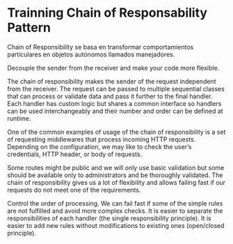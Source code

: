 # Trainning Chain of Responsability Pattern

Chain of Responsibility se basa en transformar comportamientos particulares en objetos autónomos llamados manejadores.

Decouple the sender from the receiver and make your code more flexible.

The chain of responsibility makes the sender of the request independent from the receiver. The request can be passed to multiple sequential classes that can process or validate data and pass it further to the final handler.
Each handler has custom logic but shares a common interface so handlers can be used interchangeably and their number and order can be defined at runtime.

One of the common examples of usage of the chain of responsibility is a set of requesting middlewares that process incoming HTTP requests. Depending on the configuration, we may like to check the user’s credentials, HTTP header, or body of requests.

Some routes might be public and we will only use basic validation but some should be available only to administrators and be thoroughly validated.
The chain of responsibility gives us a lot of flexibility and allows failing fast if our requests do not meet one of the requirements.

Control the order of processing. We can fail fast if some of the simple rules are not fulfilled and avoid more complex checks.
It is easier to separate the responsibilities of each handler (the single responsibility principle).
It is easier to add new rules without modifications to existing ones (open/closed principle).